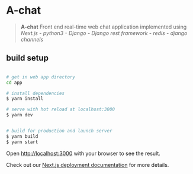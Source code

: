 # A-chat

> <strong>A-chat</strong> Front end  real-time web chat application implemented using <em>Next.js -  python3 - Django - Django rest framework - redis - django channels </em>

## build setup 
```bash

# get in web app directory
cd app 

# install dependencies
$ yarn install  

# serve with hot reload at localhost:3000
$ yarn dev


# build for production and launch server
$ yarn build
$ yarn start 
```

Open [http://localhost:3000](http://localhost:3000) with your browser to see the result.


Check out our [Next.js deployment documentation](https://nextjs.org/docs/deployment) for more details.
